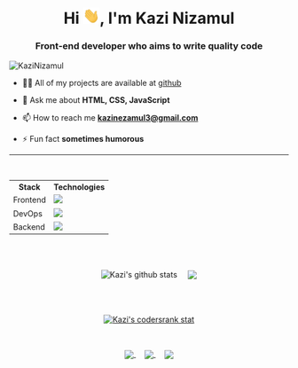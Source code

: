 <h1 align="center">Hi <img src="https://raw.githubusercontent.com/ABSphreak/ABSphreak/master/gifs/Hi.gif" width="30px">, I'm Kazi Nizamul</h1>
<h3 align="center">Front-end developer who aims to write quality code</h3>
<p align="left"> <img src="https://komarev.com/ghpvc/?username=KaziNizamul" alt="KaziNizamul" /> </p>

- 👨‍💻 All of my projects are available at [github](https://github.com/KaziNizamul?tab=repositories)

- 💬 Ask me about **HTML, CSS, JavaScript**

- 📫 How to reach me **kazinezamul3@gmail.com**

- ⚡ Fun fact **sometimes humorous**

<hr> 
<br>

<!---------------------------------------------------------------------- TECHNOLOGY STACKS ------------------------------------------------------------------>

<table align="center">
  <tr>
    <th>Stack</th>
    <th>Technologies</th>
  </tr>
  <tr>
    <td>Frontend</td>
    <td><img src="https://skillicons.dev/icons?i=react,nextjs,angular,redux,javascript,typescript,html,css,scss,tailwind,jest,gitlab" /></td>
  </tr>
  <tr>
    <td>DevOps</td>
    <td><img src="https://skillicons.dev/icons?i=aws,gcp,docker,kubernetes,terraform" /></td>
  </tr>
  <tr>
    <td>Backend</td>
    <td><img src="https://skillicons.dev/icons?i=nodejs,express,mongodb,mysql" /></td>
  </tr>
</table>


<br>
<br>


<!---------------------------------------------------------------------- GITHUB STATS ------------------------------------------------------------------>

<p align="center">
  <img align="center" src="https://github-readme-stats.vercel.app/api?username=KaziNizamul&show_icons=true&theme=blueberry&line_height=20" alt="Kazi's github stats" />
  &nbsp;
  &nbsp;
  <img align="center" src="https://github-readme-stats.vercel.app/api/top-langs/?username=KaziNizamul&layout=compact&theme=blueberry&hide=glsl,python,Jupyter%20Notebook" />
</p>


<br>
<br>



<p align="center">
  <a href="https://profile.codersrank.io/user/kazinizamul/" target="_blank">
    <img align="center" width="85%" src="https://cr-ss-service.azurewebsites.net/api/ScreenShot?widget=summary&username=kazinizamul&show-avatar=true" alt="Kazi's codersrank stat" />
  </a
>
</p>


<br>



<p align="center">
  <a href="https://www.linkedin.com/in/kazinizamul/">
    <img align="center" src="https://skillicons.dev/icons?i=linkedin" />
  </a>
  &nbsp;
  &nbsp;
   <a href="https://twitter.com/nizamul_kazi">
    <img align="center" src="https://skillicons.dev/icons?i=twitter" />
  </a>
  &nbsp;
  &nbsp;
  <a href="mailto:kazinezamul3@gmail.com">
    <img align="center" src="https://skillicons.dev/icons?i=gmail" />
  </a>
</p>


